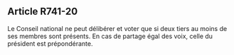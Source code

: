 Article R741-20
----
Le Conseil national ne peut délibérer et voter que si deux tiers au moins de ses
membres sont présents. En cas de partage égal des voix, celle du président est
prépondérante.
